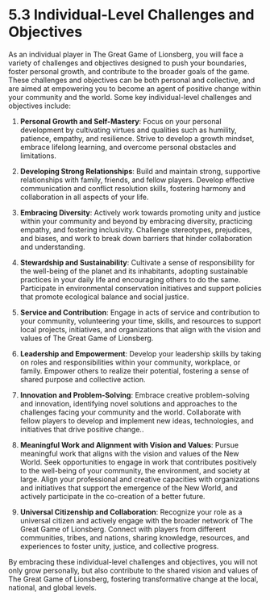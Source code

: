 # 5.3 Individual-Level Challenges and Objectives

As an individual player in The Great Game of Lionsberg, you will face a variety of challenges and objectives designed to push your boundaries, foster personal growth, and contribute to the broader goals of the game. These challenges and objectives can be both personal and collective, and are aimed at empowering you to become an agent of positive change within your community and the world. Some key individual-level challenges and objectives include:

1.  **Personal Growth and Self-Mastery**: Focus on your personal development by cultivating virtues and qualities such as humility, patience, empathy, and resilience. Strive to develop a growth mindset, embrace lifelong learning, and overcome personal obstacles and limitations.
    
2.  **Developing Strong Relationships**: Build and maintain strong, supportive relationships with family, friends, and fellow players. Develop effective communication and conflict resolution skills, fostering harmony and collaboration in all aspects of your life.
    
3.  **Embracing Diversity**: Actively work towards promoting unity and justice within your community and beyond by embracing diversity, practicing empathy, and fostering inclusivity. Challenge stereotypes, prejudices, and biases, and work to break down barriers that hinder collaboration and understanding.
    
4.  **Stewardship and Sustainability**: Cultivate a sense of responsibility for the well-being of the planet and its inhabitants, adopting sustainable practices in your daily life and encouraging others to do the same. Participate in environmental conservation initiatives and support policies that promote ecological balance and social justice.
    
5.  **Service and Contribution**: Engage in acts of service and contribution to your community, volunteering your time, skills, and resources to support local projects, initiatives, and organizations that align with the vision and values of The Great Game of Lionsberg.
    
6.  **Leadership and Empowerment**: Develop your leadership skills by taking on roles and responsibilities within your community, workplace, or family. Empower others to realize their potential, fostering a sense of shared purpose and collective action.
    
7.  **Innovation and Problem-Solving**: Embrace creative problem-solving and innovation, identifying novel solutions and approaches to the challenges facing your community and the world. Collaborate with fellow players to develop and implement new ideas, technologies, and initiatives that drive positive change..
    
8. **Meaningful Work and Alignment with Vision and Values**: Pursue meaningful work that aligns with the vision and values of the New World. Seek opportunities to engage in work that contributes positively to the well-being of your community, the environment, and society at large. Align your professional and creative capacities with organizations and initiatives that support the emergence of the New World, and actively participate in the co-creation of a better future.
    
9.  **Universal Citizenship and Collaboration**: Recognize your role as a universal citizen and actively engage with the broader network of The Great Game of Lionsberg. Connect with players from different communities, tribes, and nations, sharing knowledge, resources, and experiences to foster unity, justice, and collective progress.
    

By embracing these individual-level challenges and objectives, you will not only grow personally, but also contribute to the shared vision and values of The Great Game of Lionsberg, fostering transformative change at the local, national, and global levels.